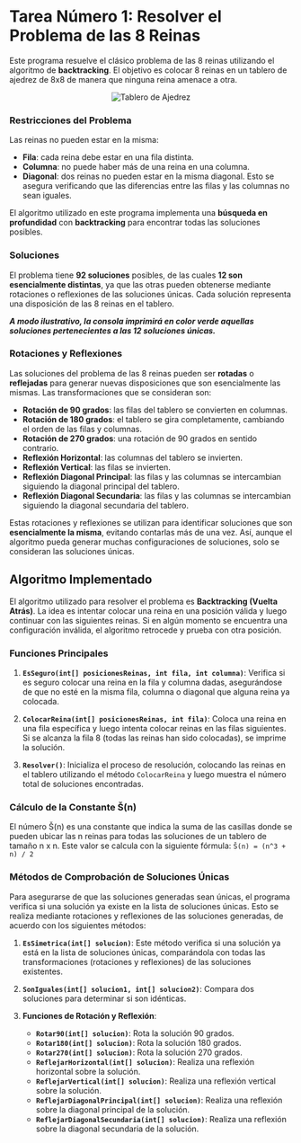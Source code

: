 # Tarea Número 1: Resolver el Problema de las 8 Reinas

Este programa resuelve el clásico problema de las 8 reinas utilizando el algoritmo de **backtracking**. El objetivo es colocar 8 reinas en un tablero de ajedrez de 8x8 de manera que ninguna reina amenace a otra.

<p align="center">
  <img src="https://mguerrero.me/wp-content/uploads/2020/05/posicion-1-2.png" alt="Tablero de Ajedrez">
</p>

### Restricciones del Problema

Las reinas no pueden estar en la misma:
- **Fila**: cada reina debe estar en una fila distinta.
- **Columna**: no puede haber más de una reina en una columna.
- **Diagonal**: dos reinas no pueden estar en la misma diagonal. Esto se asegura verificando que las diferencias entre las filas y las columnas no sean iguales.

El algoritmo utilizado en este programa implementa una **búsqueda en profundidad** con **backtracking** para encontrar todas las soluciones posibles.

### Soluciones

El problema tiene **92 soluciones** posibles, de las cuales **12 son esencialmente distintas**, ya que las otras pueden obtenerse mediante rotaciones o reflexiones de las soluciones únicas. Cada solución representa una disposición de las 8 reinas en el tablero.

***A modo ilustrativo, la consola imprimirá en color verde aquellas soluciones pertenecientes a las 12 soluciones únicas.***

### Rotaciones y Reflexiones

Las soluciones del problema de las 8 reinas pueden ser **rotadas** o **reflejadas** para generar nuevas disposiciones que son esencialmente las mismas. Las transformaciones que se consideran son:

- **Rotación de 90 grados**: las filas del tablero se convierten en columnas.
- **Rotación de 180 grados**: el tablero se gira completamente, cambiando el orden de las filas y columnas.
- **Rotación de 270 grados**: una rotación de 90 grados en sentido contrario.
- **Reflexión Horizontal**: las columnas del tablero se invierten.
- **Reflexión Vertical**: las filas se invierten.
- **Reflexión Diagonal Principal**: las filas y las columnas se intercambian siguiendo la diagonal principal del tablero.
- **Reflexión Diagonal Secundaria**: las filas y las columnas se intercambian siguiendo la diagonal secundaria del tablero.

Estas rotaciones y reflexiones se utilizan para identificar soluciones que son **esencialmente la misma**, evitando contarlas más de una vez. Así, aunque el algoritmo pueda generar muchas configuraciones de soluciones, solo se consideran las soluciones únicas.

## Algoritmo Implementado

El algoritmo utilizado para resolver el problema es **Backtracking (Vuelta Atrás)**. La idea es intentar colocar una reina en una posición válida y luego continuar con las siguientes reinas. Si en algún momento se encuentra una configuración inválida, el algoritmo retrocede y prueba con otra posición.

### Funciones Principales

1. **`EsSeguro(int[] posicionesReinas, int fila, int columna)`**: Verifica si es seguro colocar una reina en la fila y columna dadas, asegurándose de que no esté en la misma fila, columna o diagonal que alguna reina ya colocada.

2. **`ColocarReina(int[] posicionesReinas, int fila)`**: Coloca una reina en una fila específica y luego intenta colocar reinas en las filas siguientes. Si se alcanza la fila 8 (todas las reinas han sido colocadas), se imprime la solución.

3. **`Resolver()`**: Inicializa el proceso de resolución, colocando las reinas en el tablero utilizando el método `ColocarReina` y luego muestra el número total de soluciones encontradas.

### Cálculo de la Constante Š(n)

El número Š(n) es una constante que indica la suma de las casillas donde se pueden ubicar las n reinas para todas las soluciones de un tablero de tamaño n x n. Este valor se calcula con la siguiente fórmula: `Š(n) = (n^3 + n) / 2`

### Métodos de Comprobación de Soluciones Únicas

Para asegurarse de que las soluciones generadas sean únicas, el programa verifica si una solución ya existe en la lista de soluciones únicas. Esto se realiza mediante rotaciones y reflexiones de las soluciones generadas, de acuerdo con los siguientes métodos:

1. **`EsSimetrica(int[] solucion)`**: Este método verifica si una solución ya está en la lista de soluciones únicas, comparándola con todas las transformaciones (rotaciones y reflexiones) de las soluciones existentes.

2. **`SonIguales(int[] solucion1, int[] solucion2)`**: Compara dos soluciones para determinar si son idénticas.

3. **Funciones de Rotación y Reflexión**:
   - **`Rotar90(int[] solucion)`**: Rota la solución 90 grados.
   - **`Rotar180(int[] solucion)`**: Rota la solución 180 grados.
   - **`Rotar270(int[] solucion)`**: Rota la solución 270 grados.
   - **`ReflejarHorizontal(int[] solucion)`**: Realiza una reflexión horizontal sobre la solución.
   - **`ReflejarVertical(int[] solucion)`**: Realiza una reflexión vertical sobre la solución.
   - **`ReflejarDiagonalPrincipal(int[] solucion)`**: Realiza una reflexión sobre la diagonal principal de la solución.
   - **`ReflejarDiagonalSecundaria(int[] solucion)`**: Realiza una reflexión sobre la diagonal secundaria de la solución.
